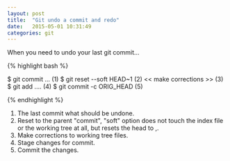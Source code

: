 ```yaml
---
layout: post
title:  "Git undo a commit and redo"
date:   2015-05-01 10:31:49
categories: git
---
```


When you need to undo your last git commit...

{% highlight bash %}

$ git commit ...              (1)
$ git reset --soft HEAD~1     (2)
<< make corrections >> (3)
$ git add ....                (4)
$ git commit -c ORIG_HEAD     (5)

{% endhighlight %}

1. The last commit what should be undone.
2. Reset to the parent "commit", "soft" option does not touch the index file or the working tree at all, but resets the head to <commit>,</commit>.
3. Make corrections to working tree files. 
4. Stage changes for commit.
5. Commit the changes.

